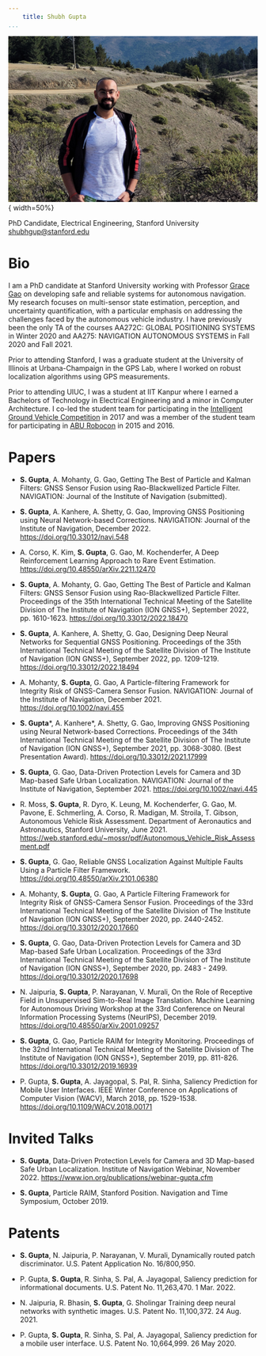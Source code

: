 ```yaml
---
    title: Shubh Gupta
...
```


![](/public/img/20221127_131951.jpg "Shubh Gupta's Headshot"){ width=50%}

PhD Candidate, Electrical Engineering, Stanford University  
<shubhgup@stanford.edu>

# Bio

I am a PhD candidate at Stanford University working with Professor [Grace Gao](https://aa.stanford.edu/people/grace-gao) on developing safe and reliable systems for autonomous navigation. My research focuses on multi-sensor state estimation, perception, and uncertainty quantification, with a particular emphasis on addressing the challenges faced by the autonomous vehicle industry. I have previously been the only TA of the courses AA272C: GLOBAL POSITIONING SYSTEMS in Winter 2020 and AA275: NAVIGATION AUTONOMOUS SYSTEMS in Fall 2020 and Fall 2021.

Prior to attending Stanford, I was a graduate student at the University of Illinois at Urbana-Champaign in the GPS Lab, where I worked on robust localization algorithms using GPS measurements. 

Prior to attending UIUC, I was a student at IIT Kanpur where I earned a Bachelors of Technology in Electrical Engineering and a minor in Computer Architecture. I co-led the student team for participating in the [Intelligent Ground Vehicle Competition](http://www.igvc.org) in 2017 and was a member of the student team for participating in [ABU Robocon](https://www.aburobocon2023.com) in 2015 and 2016.

# Papers

* **S. Gupta**, A. Mohanty, G. Gao, Getting The Best of Particle and Kalman Filters: GNSS Sensor Fusion using Rao-Blackwellized Particle Filter. NAVIGATION: Journal of the Institute of Navigation (submitted).

* **S. Gupta**, A. Kanhere, A. Shetty, G. Gao, Improving GNSS Positioning using Neural Network-based Corrections. NAVIGATION: Journal of the Institute of Navigation, December 2022. <https://doi.org/10.33012/navi.548>

* A. Corso, K. Kim, **S. Gupta**, G. Gao, M. Kochenderfer, A Deep Reinforcement Learning Approach to Rare Event Estimation. <https://doi.org/10.48550/arXiv.2211.12470>

* **S. Gupta**, A. Mohanty, G. Gao, Getting The Best of Particle and Kalman Filters: GNSS Sensor Fusion using Rao-Blackwellized Particle Filter. Proceedings of the 35th International Technical Meeting of the Satellite Division of The Institute of Navigation (ION GNSS+), September 2022, pp. 1610-1623. <https://doi.org/10.33012/2022.18470>

* **S. Gupta**, A. Kanhere, A. Shetty, G. Gao, Designing Deep Neural Networks for Sequential GNSS Positioning. Proceedings of the 35th International Technical Meeting of the Satellite Division of The Institute of Navigation (ION GNSS+), September 2022, pp. 1209-1219. <https://doi.org/10.33012/2022.18494>

* A. Mohanty, **S. Gupta**, G. Gao, A Particle-filtering Framework for Integrity Risk of GNSS-Camera Sensor Fusion. NAVIGATION: Journal of the Institute of Navigation, December 2021. <https://doi.org/10.1002/navi.455>

* **S. Gupta***, A. Kanhere*, A. Shetty, G. Gao, Improving GNSS Positioning using Neural Network-based Corrections. Proceedings of the 34th International Technical Meeting of the Satellite Division of The Institute of Navigation (ION GNSS+), September 2021, pp. 3068-3080. (Best Presentation Award). <https://doi.org/10.33012/2021.17999>

* **S. Gupta**, G. Gao, Data-Driven Protection Levels for Camera and 3D Map-based Safe Urban Localization. NAVIGATION: Journal of the Institute of Navigation, September 2021. <https://doi.org/10.1002/navi.445>

* R. Moss, **S. Gupta**, R. Dyro, K. Leung, M. Kochenderfer, G. Gao, M. Pavone, E. Schmerling, A. Corso, R. Madigan, M. Stroila, T. Gibson, Autonomous Vehicle Risk Assessment. Department of Aeronautics and Astronautics, Stanford University, June 2021. <https://web.stanford.edu/~mossr/pdf/Autonomous_Vehicle_Risk_Assessment.pdf>

* **S. Gupta**, G. Gao, Reliable GNSS Localization Against Multiple Faults Using a Particle Filter Framework. <https://doi.org/10.48550/arXiv.2101.06380>

* A. Mohanty, **S. Gupta**, G. Gao, A Particle Filtering Framework for Integrity Risk of GNSS-Camera Sensor Fusion. Proceedings of the 33rd International Technical Meeting of the Satellite Division of The Institute of Navigation (ION GNSS+), September 2020, pp. 2440-2452. <https://doi.org/10.33012/2020.17660>

* **S. Gupta**, G. Gao, Data-Driven Protection Levels for Camera and 3D Map-based Safe Urban Localization. Proceedings of the 33rd International Technical Meeting of the Satellite Division of The Institute of Navigation (ION GNSS+), September 2020, pp. 2483 - 2499. <https://doi.org/10.33012/2020.17698>

* N. Jaipuria, **S. Gupta**, P. Narayanan, V. Murali, On the Role of Receptive Field in Unsupervised Sim-to-Real Image Translation. Machine Learning for Autonomous Driving Workshop at the 33rd Conference on Neural Information Processing Systems (NeurIPS), December 2019. <https://doi.org/10.48550/arXiv.2001.09257>

* **S. Gupta**, G. Gao, Particle RAIM for Integrity Monitoring. Proceedings of the 32nd International Technical Meeting of the Satellite Division of The Institute of Navigation (ION GNSS+), September 2019, pp. 811-826. <https://doi.org/10.33012/2019.16939>

* P. Gupta, **S. Gupta**, A. Jayagopal, S. Pal, R. Sinha, Saliency Prediction for Mobile User Interfaces. IEEE Winter Conference on Applications of Computer Vision (WACV), March 2018, pp. 1529-1538. <https://doi.org/10.1109/WACV.2018.00171>

# Invited Talks

* **S. Gupta**, Data-Driven Protection Levels for Camera and 3D Map-based Safe Urban Localization. Institute of Navigation Webinar, November 2022. <https://www.ion.org/publications/webinar-gupta.cfm>

* **S. Gupta**, Particle RAIM, Stanford Position. Navigation and Time Symposium, October 2019.

# Patents

 * **S. Gupta**, N. Jaipuria, P. Narayanan, V. Murali, Dynamically routed patch discriminator. U.S. Patent Application No. 16/800,950.

 * P. Gupta, **S. Gupta**, R. Sinha, S. Pal, A. Jayagopal, Saliency prediction for informational documents. U.S. Patent No. 11,263,470. 1 Mar. 2022.

 * N. Jaipuria, R. Bhasin, **S. Gupta**, G. Sholingar Training deep neural networks with synthetic images. U.S. Patent No. 11,100,372. 24 Aug. 2021.

 * P. Gupta, **S. Gupta**, R. Sinha, S. Pal, A. Jayagopal, Saliency prediction for a mobile user interface. U.S. Patent No. 10,664,999. 26 May 2020.
